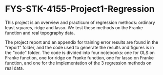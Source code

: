# FYS-STK-4155-Project1-Regression

This project is an overview and practicum of regression methods: ordinary least squares, ridge and lasso. We test these methods on the Franke function and real topography data.

The project report and an appendix for training error results are found in the "report" folder, and the code used to generate the results and figures is in the "code" folder. The code is divided into four notebooks: one for OLS on Franke function, one for ridge on Franke function, one for lasso on Franke function, and one for the implementation of the 3 regression methods on real data.
